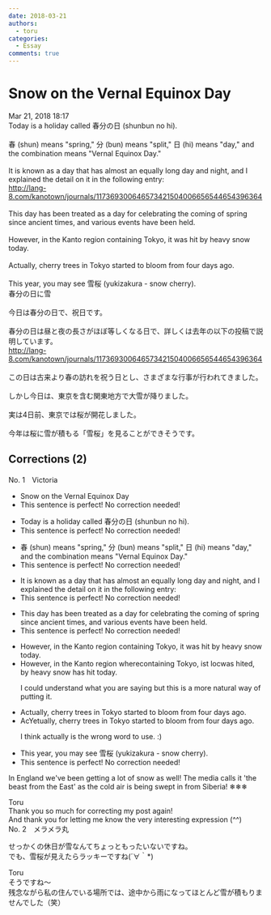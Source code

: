 ```yaml
---
date: 2018-03-21
authors:
  - toru
categories:
  - Essay
comments: true
---
```


# Snow on the Vernal Equinox Day
<div class="date">Mar 21, 2018 18:17</div>
<div id="post"><div id="body_show_ori">
Today is a holiday called 春分の日 (shunbun no hi).<br/><br/>春 (shun) means "spring," 分 (bun) means "split," 日 (hi) means "day," and the combination means "Vernal Equinox Day."<br/><br/>It is known as a day that has almost an equally long day and night, and I explained the detail on it in the following entry:<br/><a href="http://lang-8.com/kanotown/journals/117369300646573421504006656544654396364" target="_blank">http://lang-8.com/kanotown/journals/117369300646573421504006656544654396364</a><br/><br/>This day has been treated as a day for celebrating the coming of spring since ancient times, and various events have been held.<br/><br/>However, in the Kanto region containing Tokyo, it was hit by heavy snow today.<br/><br/>Actually, cherry trees in Tokyo started to bloom from four days ago.<br/><br/>This year, you may see 雪桜 (yukizakura - snow cherry).
</div></div>

<!-- more -->

<div id="post_ja"><div id="body_show_mo">
春分の日に雪<br/><br/>今日は春分の日で、祝日です。<br/><br/>春分の日は昼と夜の長さがほぼ等しくなる日で、詳しくは去年の以下の投稿で説明しています。<br/><a href="http://lang-8.com/kanotown/journals/117369300646573421504006656544654396364" target="_blank">http://lang-8.com/kanotown/journals/117369300646573421504006656544654396364</a><br/><br/>この日は古来より春の訪れを祝う日とし、さまざまな行事が行われてきました。<br/><br/>しかし今日は、東京を含む関東地方で大雪が降りました。<br/><br/>実は4日前、東京では桜が開花しました。<br/><br/>今年は桜に雪が積もる「雪桜」を見ることができそうです。
</div></div>

## Corrections (2)
<div id="block"><div class="first_name"> No. 1　<span class="just_name">Victoria</span></div><div id="block2">
<ul class="correction_field">
<li class="incorrect">Snow on the Vernal Equinox Day</li>
<li class="corrected perfect">This sentence is perfect! No correction needed!</li>
</ul>
<ul class="correction_field">
<li class="incorrect">Today is a holiday called 春分の日 (shunbun no hi).</li>
<li class="corrected perfect">This sentence is perfect! No correction needed!</li>
</ul>
<ul class="correction_field">
<li class="incorrect">春 (shun) means "spring," 分 (bun) means "split," 日 (hi) means "day," and the combination means "Vernal Equinox Day."</li>
<li class="corrected perfect">This sentence is perfect! No correction needed!</li>
</ul>
<ul class="correction_field">
<li class="incorrect">It is known as a day that has almost an equally long day and night, and I explained the detail on it in the following entry:</li>
<li class="corrected perfect">This sentence is perfect! No correction needed!</li>
</ul>
<ul class="correction_field">
<li class="incorrect">This day has been treated as a day for celebrating the coming of spring since ancient times, and various events have been held.</li>
<li class="corrected perfect">This sentence is perfect! No correction needed!</li>
</ul>
<ul class="correction_field">
<li class="incorrect">However, in the Kanto region containing Tokyo, it was hit by heavy snow today.</li>
<li class="corrected correct">
However, in the Kanto region <span class="f_red">where</span><span class="f_gray"><span class="sline">containing</span></span> Tokyo<span class="f_gray"><span class="sline">,</span></span> i<span class="f_red">s</span><span class="f_gray"><span class="sline">t</span></span> <span class="f_red">loc</span><span class="f_gray"><span class="sline">w</span></span>a<span class="f_gray"><span class="sline">s hi</span></span>t<span class="f_red">ed,</span> <span class="f_gray"><span class="sline">by </span></span>heavy snow <span class="f_red">has hi</span>t<span class="f_red"> t</span>oday.
<p class="correction_comment">I could understand what you are saying but this is a more natural way of putting it.</p>
</li>
</ul>
<ul class="correction_field">
<li class="incorrect">Actually, cherry trees in Tokyo started to bloom from four days ago.</li>
<li class="corrected correct">
<span class="f_gray"><span class="sline">Ac</span></span><span class="f_red">Ye</span>t<span class="f_gray"><span class="sline">ually</span></span>, cherry trees in Tokyo started to bloom from four days ago.
<p class="correction_comment">I think actually is the wrong word to use. :)</p>
</li>
</ul>
<ul class="correction_field">
<li class="incorrect">This year, you may see 雪桜 (yukizakura - snow cherry).</li>
<li class="corrected perfect">This sentence is perfect! No correction needed!</li>
</ul>
<p class="comment_small">
 In England we've been getting a lot of snow as well! The media calls it 'the beast from the East' as the cold air is being swept in from Siberia! ❄❄❄
</p>

</div><div class="name"><span class="just_name">Toru</span><br>
Thank you so much for correcting my post again!<br/>And thank you for letting me know the very interesting expression (^^)
</div>
</div>
<div id="block"><div class="first_name"> No. 2　<span class="just_name">メラメラ丸</span></div><div id="block2">
<p class="comment_small">
 せっかくの休日が雪なんてちょっともったいないですね。
 <br/>
 でも、雪桜が見えたらラッキーですね(´∀｀*)
</p>

</div><div class="name"><span class="just_name">Toru</span><br>
そうですね～<br/>残念ながら私の住んでいる場所では、途中から雨になってほとんど雪が積もりませんでした（笑）
</div>
</div>

